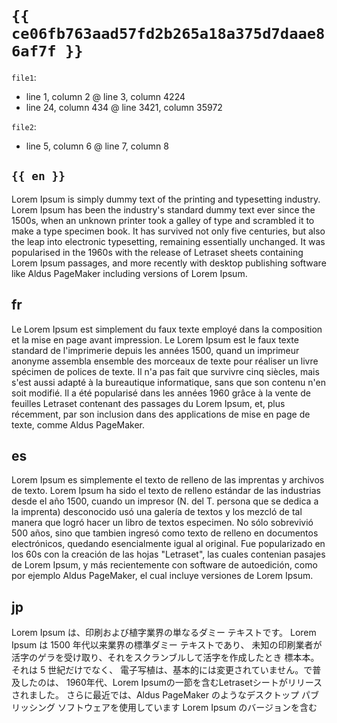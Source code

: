 # `{{ ce06fb763aad57fd2b265a18a375d7daae86af7f }}`

`file1`:
  - line  1, column   2 @ line    3, column  4224
  - line 24, column 434 @ line 3421, column 35972

`file2`:
  - line 5, column 6 @ line 7, column 8

## `{{ en }}`

Lorem Ipsum is simply dummy text of the printing and typesetting industry.
Lorem Ipsum has been the industry's standard dummy text ever since the 1500s,
when an unknown printer took a galley of type and scrambled it to make a type
specimen book. It has survived not only five centuries, but also the leap into
electronic typesetting, remaining essentially unchanged. It was popularised in
the 1960s with the release of Letraset sheets containing Lorem Ipsum passages,
and more recently with desktop publishing software like Aldus PageMaker
including versions of Lorem Ipsum.

## fr

Le Lorem Ipsum est simplement du faux texte employé dans la composition et la
mise en page avant impression. Le Lorem Ipsum est le faux texte standard de
l'imprimerie depuis les années 1500, quand un imprimeur anonyme assembla
ensemble des morceaux de texte pour réaliser un livre spécimen de polices de
texte. Il n'a pas fait que survivre cinq siècles, mais s'est aussi adapté à la
bureautique informatique, sans que son contenu n'en soit modifié. Il a été
popularisé dans les années 1960 grâce à la vente de feuilles Letraset contenant
des passages du Lorem Ipsum, et, plus récemment, par son inclusion dans des
applications de mise en page de texte, comme Aldus PageMaker.

## es

Lorem Ipsum es simplemente el texto de relleno de las imprentas y archivos de
texto. Lorem Ipsum ha sido el texto de relleno estándar de las industrias desde
el año 1500, cuando un impresor (N. del T. persona que se dedica a la imprenta)
desconocido usó una galería de textos y los mezcló de tal manera que logró
hacer un libro de textos especimen. No sólo sobrevivió 500 años, sino que
tambien ingresó como texto de relleno en documentos electrónicos, quedando
esencialmente igual al original. Fue popularizado en los 60s con la creación de
las hojas "Letraset", las cuales contenian pasajes de Lorem Ipsum, y más
recientemente con software de autoedición, como por ejemplo Aldus PageMaker, el
cual incluye versiones de Lorem Ipsum.

## jp

Lorem Ipsum は、印刷および植字業界の単なるダミー テキストです。
Lorem Ipsum は 1500 年代以来業界の標準ダミー テキストであり、
未知の印刷業者が活字のゲラを受け取り、それをスクランブルして活字を作成したとき
標本本。それは 5 世紀だけでなく、
電子写植は、基本的には変更されていません。で普及したのは、
1960年代、Lorem Ipsumの一節を含むLetrasetシートがリリースされました。
さらに最近では、Aldus PageMaker のようなデスクトップ パブリッシング ソフトウェアを使用しています
Lorem Ipsum のバージョンを含む

